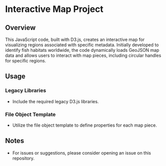 # Interactive Map Project

## Overview

This JavaScript code, built with D3.js, creates an interactive map for visualizing regions associated with specific metadata. Initially developed to identify fish habitats worldwide, the code dynamically loads GeoJSON map data and allows users to interact with map pieces, including circular handles for specific regions.

## Usage

### Legacy Libraries

- Include the required legacy D3.js libraries.

### File Object Template

- Utilize the file object template to define properties for each map piece.

## Notes
- For issues or suggestions, please consider opening an issue on this repository.
